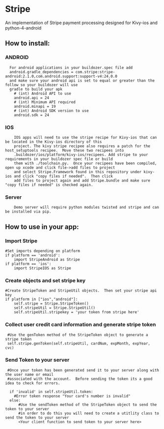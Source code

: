 # Stripe
An implementation of Stripe payment processing designed for Kivy-ios and python-4-android

## How to install:  

  ###   ANDROID
      For android applications in your buildozer.spec file add
      android.gradle_dependencies = com.stripe:stripe-android:2.1.0,com.android.support:support-v4:24.0.0
      and make sure your android api is set to equal or greater than the follow so your buildozer will use 
      gradle to build your apk
        # (int) Android API to use
        android.api = 24
        # (int) Minimum API required
        android.minapi = 19
        # (int) Android SDK version to use
        android.sdk = 24
  ###   IOS
        IOS apps will need to use the stripe recipe for Kivy-ios that can be located in the Kivy-ios directory of this 
        project. The kivy stripe recipee also requires a patch for the host_setuptools recipee.  Move these two recipees into
        .buildozer/ios/platform/kivy-ios/recipees. Add stripe to your requirements in your buildozer spec file or build 
        them with ./toolchain.py.  Once your recipees have been compiled, open up xcode and click file->add files to project
        and select Stripe.Framework found in this repository under kivy-ios and click "copy files if needed".  Then click 
        add files to project again and add Stripe.bundle and make sure "copy files if needed" is checked again.
   ###  Server
        Demo server will require python modules twisted and stripe and can be installed via pip.
  
## How to use in your app:  
### Import Stripe
    #Set imports depending on platform
    if platform == 'android':
        import StripeAndroid as Stripe
    if platform == 'ios':
        import StripeIOS as Stripe

### Create objects and set stripe key
    #Create StripeToken and StripeUtil objects.  Then set your stripe api key
    if platform in ["ios","android"]:
        self.stripe = Stripe.StripeToken()
        self.stripeUtil = Stripe.StripeUtil()
        self.stripeUtil.stripekey = 'your token from stripe here'
 ### Collect user credit card information and generate stripe token
     #Use the genToken method of the StripeToken object to generate a stripe token
     self.stripe.genToken(self.stripeUtil, cardNum, expMonth, expYear, cvc)
     
 ### Send Token to your server     
     #Once your token has been generated send it to your server along with the user name or email
     #associated with the account.  Before sending the token its a good idea to check for errors.
     
      if 'invalid' in self.stripeUtil.token:
        #Error token response "Your card's number is invalid"
      else:
          #Use the sendToken method of the StripeToken object to send the token to your server
          #in order to do this you will need to create a utitlity class to send the token to your server
          <Your client function to send token to your server here>

    

          
